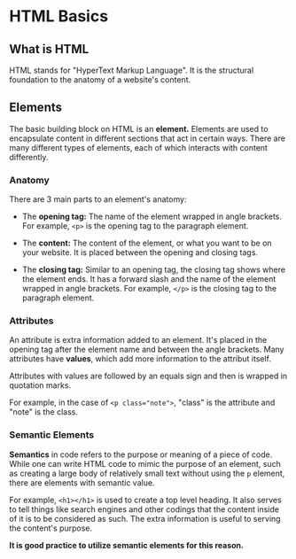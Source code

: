 # HTML Basics

## What is HTML

HTML stands for "HyperText Markup Language". It is the structural foundation to the anatomy of a website's content.

## Elements

The basic building block on HTML is an **element.** Elements are used to encapsulate content in different sections that act in certain ways. There are many different types of elements, each of which interacts with content differently.

### Anatomy

There are 3 main parts to an element's anatomy:

- The **opening tag:** The name of the element wrapped in angle brackets. For example, `<p>` is the opening tag to the paragraph element.

- The **content:** The content of the element, or what you want to be on your website. It is placed between the opening and closing tags.

- The **closing tag:** Similar to an opening tag, the closing tag shows where the element ends. It has a forward slash and the name of the element wrapped in angle brackets. For example, `</p>` is the closing tag to the paragraph element.

### Attributes

An attribute is extra information added to an element. It's placed in the opening tag after the element name and between the angle brackets. Many attributes have **values**, which add more information to the attribut itself.

Attributes with values are followed by an equals sign and then is wrapped in quotation marks.

For example, in the case of `<p class="note">`, "class" is the attribute and "note" is the class.

### Semantic Elements

**Semantics** in code refers to the purpose or meaning of a piece of code. While one can write HTML code to mimic the purpose of an element, such as creating a large body of relatively small text without using the `p` element, there are elements with semantic value.

For example, `<h1></h1>` is used to create a top level heading. It also serves to tell things like search engines and other codings that the content inside of it is to be considered as such. The extra information is useful to serving the content's purpose.

**It is good practice to utilize semantic elements for this reason.**
